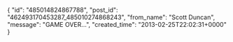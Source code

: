  {
   "id": "485014824867788",
   "post_id": "462493170453287_485010274868243",
   "from_name": "Scott Duncan",
   "message": "GAME OVER...",
   "created_time": "2013-02-25T22:02:31+0000"
 }
